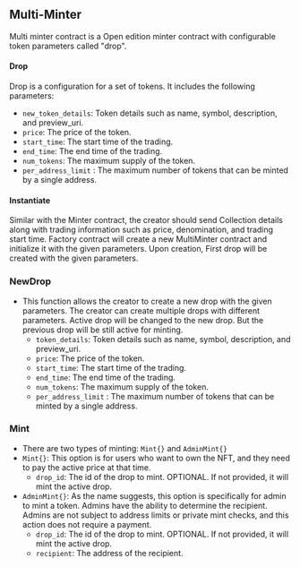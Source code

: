 ## Multi-Minter

Multi minter contract is a Open edition minter contract with configurable token parameters called "drop".

#### Drop

Drop is a configuration for a set of tokens. It includes the following parameters:

- `new_token_details`: Token details such as name, symbol, description, and preview_uri.
- `price`: The price of the token.
- `start_time`: The start time of the trading.
- `end_time`: The end time of the trading.
- `num_tokens`: The maximum supply of the token.
- `per_address_limit` : The maximum number of tokens that can be minted by a single address.

#### Instantiate

Similar with the Minter contract, the creator should send Collection details along with trading information such as price, denomination, and trading start time. Factory contract will create a new MultiMinter contract and initialize it with the given parameters. Upon creation, First drop will be created with the given parameters.

### NewDrop

- This function allows the creator to create a new drop with the given parameters. The creator can create multiple drops with different parameters. Active drop will be changed to the new drop. But the previous drop will be still active for minting.
    - `token_details`: Token details such as name, symbol, description, and preview_uri.
    - `price`: The price of the token.
    - `start_time`: The start time of the trading.
    - `end_time`: The end time of the trading.
    - `num_tokens`: The maximum supply of the token.
    - `per_address_limit` : The maximum number of tokens that can be minted by a single address.

### Mint

- There are two types of minting: `Mint{}` and `AdminMint{}`
- `Mint{}`: This option is for users who want to own the NFT, and they need to pay the active price at that time.
    - `drop_id`: The id of the drop to mint. OPTIONAL. If not provided, it will mint the active drop.
- `AdminMint{}`: As the name suggests, this option is specifically for admin to mint a token. Admins have the ability to determine the recipient. Admins are not subject to address limits or private mint checks, and this action does not require a payment.
    - `drop_id`: The id of the drop to mint. OPTIONAL. If not provided, it will mint the active drop.
    - `recipient`: The address of the recipient.